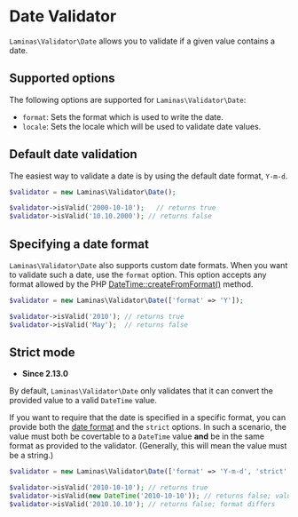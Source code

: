 # Date Validator

`Laminas\Validator\Date` allows you to validate if a given value contains a date.

## Supported options

The following options are supported for `Laminas\Validator\Date`:

- `format`: Sets the format which is used to write the date.
- `locale`: Sets the locale which will be used to validate date values.

## Default date validation

The easiest way to validate a date is by using the default date format,
`Y-m-d`.

```php
$validator = new Laminas\Validator\Date();

$validator->isValid('2000-10-10');   // returns true
$validator->isValid('10.10.2000'); // returns false
```

## Specifying a date format

`Laminas\Validator\Date` also supports custom date formats. When you want to
validate such a date, use the `format` option. This option accepts any format
allowed by the PHP [DateTime::createFromFormat()](http://php.net/manual/en/datetime.createfromformat.php#refsect1-datetime.createfromformat-parameters) method.

```php
$validator = new Laminas\Validator\Date(['format' => 'Y']);

$validator->isValid('2010'); // returns true
$validator->isValid('May');  // returns false
```

## Strict mode

- **Since 2.13.0**

By default, `Laminas\Validator\Date` only validates that it can convert the
provided value to a valid `DateTime` value.

If you want to require that the date is specified in a specific format, you can
provide both the [date format](#specifying-a-date-format) and the `strict`
options. In such a scenario, the value must both be covertable to a `DateTime`
value **and** be in the same format as provided to the validator. (Generally,
this will mean the value must be a string.)

```php
$validator = new Laminas\Validator\Date(['format' => 'Y-m-d', 'strict' => true]);

$validator->isValid('2010-10-10'); // returns true
$validator->isValid(new DateTime('2010-10-10')); // returns false; value is not a string
$validator->isValid('2010.10.10'); // returns false; format differs
```
